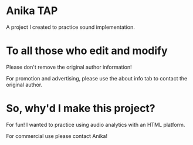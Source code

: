 # Anika TAP
A project I created to practice sound implementation.
   

# To all those who edit and modify

Please don't remove the original author information!


For promotion and advertising,
please use the about info tab to contact the original author.
# So, why'd I make this project?  
For fun! I wanted to practice using audio analytics with an HTML platform.
 



For commercial use please contact Anika!




